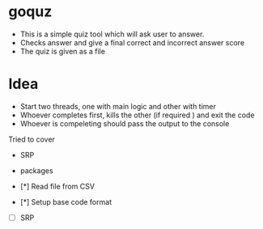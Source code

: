 # goquz


* This is a simple quiz tool which will ask user to answer.
* Checks answer and give a final correct and incorrect answer score
* The quiz is given as a file


# Idea
* Start two threads, one with main logic and other with timer
* Whoever completes first, kills the other (if required ) and exit the code
* Whoever is compeleting should pass the output to the console


Tried to cover
* SRP
* packages


* [*] Read file from CSV

* [*] Setup base code format

* [ ] SRP
